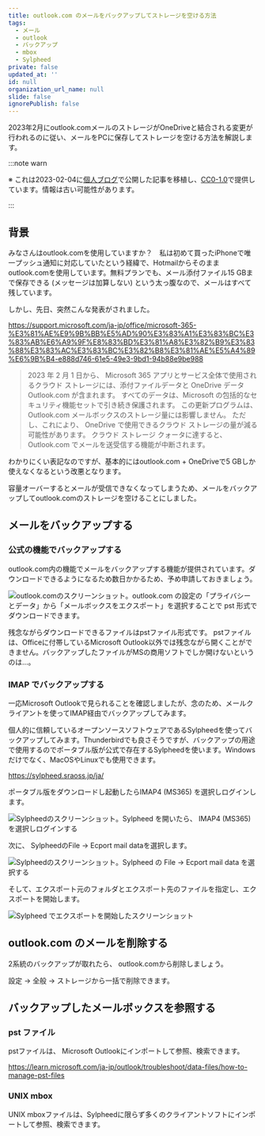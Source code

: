 ```yaml
---
title: outlook.com のメールをバックアップしてストレージを空ける方法
tags:
  - メール
  - outlook
  - バックアップ
  - mbox
  - Sylpheed
private: false
updated_at: ''
id: null
organization_url_name: null
slide: false
ignorePublish: false
---
```


2023年2月にoutlook.comメールのストレージがOneDriveと結合される変更が行われるのに従い、メールをPCに保存してストレージを空ける方法を解説します。

:::note warn

※ これは2023-02-04に[個人ブログ](https://bicstone.me)で公開した記事を移植し、[CC0-1.0](https://creativecommons.org/publicdomain/zero/1.0/deed.ja)で提供しています。情報は古い可能性があります。

:::

## 背景

みなさんはoutlook.comを使用していますか？　私は初めて買ったiPhoneで唯一プッシュ通知に対応していたという経緯で、Hotmailからそのままoutlook.comを使用しています。無料プランでも、メール添付ファイル15 GBまで保存できる (メッセージは加算しない) という太っ腹なので、メールはすべて残しています。

しかし、先日、突然こんな発表がされました。

https://support.microsoft.com/ja-jp/office/microsoft-365-%E3%81%AE%E9%9B%BB%E5%AD%90%E3%83%A1%E3%83%BC%E3%83%AB%E6%A9%9F%E8%83%BD%E3%81%A8%E3%82%B9%E3%83%88%E3%83%AC%E3%83%BC%E3%82%B8%E3%81%AE%E5%A4%89%E6%9B%B4-e888d746-61e5-49e3-9bd1-94b88e9be988

> 2023 年 2 月 1 日から、 Microsoft 365 アプリとサービス全体で使用されるクラウド ストレージには、添付ファイルデータと OneDrive データ Outlook.com が含まれます。 すべてのデータは、Microsoft の包括的なセキュリティ機能セットで引き続き保護されます。
> この更新プログラムは、 Outlook.com メールボックスのストレージ量には影響しません。 ただし、これにより、 OneDrive で使用できるクラウド ストレージの量が減る可能性があります。 クラウド ストレージ クォータに達すると、 Outlook.com でメールを送受信する機能が中断されます。

わかりにくい表記なのですが、基本的にはoutlook.com + OneDriveで5 GBしか使えなくなるという改悪となります。

容量オーバーするとメールが受信できなくなってしまうため、メールをバックアップしてoutlook.comのストレージを空けることにしました。

## メールをバックアップする

### 公式の機能でバックアップする

outlook.com内の機能でメールをバックアップする機能が提供されています。ダウンロードできるようになるため数日かかるため、予め申請しておきましょう。

![outlook.comのスクリーンショット。outlook.com の設定の「プライバシーとデータ」から「メールボックスをエクスポート」を選択することで pst 形式でダウンロードできます。](https://qiita-image-store.s3.ap-northeast-1.amazonaws.com/0/684999/881db115-711e-ed26-cb7a-f3aadacc338b.png)

残念ながらダウンロードできるファイルはpstファイル形式です。 pstファイルは、Officeに付帯しているMicrosoft Outlook以外では残念ながら開くことができません。バックアップしたファイルがMSの商用ソフトでしか開けないというのは…。

### IMAP でバックアップする

一応Microsoft Outlookで見られることを確認しましたが、念のため、メールクライアントを使ってIMAP経由でバックアップしてみます。

個人的に信頼しているオープンソースソフトウェアであるSylpheedを使ってバックアップしてみます。Thunderbirdでも良さそうですが、バックアップの用途で使用するのでポータブル版が公式で存在するSylpheedを使います。Windowsだけでなく、MacOSやLinuxでも使用できます。

https://sylpheed.sraoss.jp/ja/

ポータブル版をダウンロードし起動したらIMAP4 (MS365) を選択しログインします。

![Sylpheedのスクリーンショット。Sylpheed を開いたら、 IMAP4 (MS365) を選択しログインする](https://qiita-image-store.s3.ap-northeast-1.amazonaws.com/0/684999/9ea57b6e-b695-35cd-dcf2-4c0b6e960c75.png)

次に、 SylpheedのFile → Ecport mail dataを選択します。

![Sylpheedのスクリーンショット。Sylpheed の File → Ecport mail data を選択する](https://qiita-image-store.s3.ap-northeast-1.amazonaws.com/0/684999/083f2991-28bf-5a54-308d-d3215dcf0da2.png)

そして、エクスポート元のフォルダとエクスポート先のファイルを指定し、エクスポートを開始します。

![Sylpheed でエクスポートを開始したスクリーンショット](https://qiita-image-store.s3.ap-northeast-1.amazonaws.com/0/684999/0d935140-1e9f-1d9e-e924-fe6da698945d.png)

## outlook.com のメールを削除する

2系統のバックアップが取れたら、 outlook.comから削除しましょう。

設定 → 全般 → ストレージから一括で削除できます。

## バックアップしたメールボックスを参照する

### pst ファイル

pstファイルは、 Microsoft Outlookにインポートして参照、検索できます。

https://learn.microsoft.com/ja-jp/outlook/troubleshoot/data-files/how-to-manage-pst-files

### UNIX mbox

UNIX mboxファイルは、Sylpheedに限らず多くのクライアントソフトにインポートして参照、検索できます。
